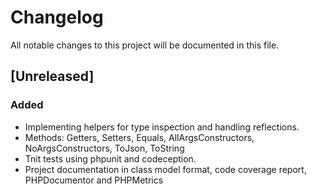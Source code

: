 # Changelog

All notable changes to this project will be documented in this file.

## [Unreleased]

### Added

- Implementing helpers for type inspection and handling reflections.
- Methods: Getters, Setters, Equals, AllArgsConstructors, NoArgsConstructors, ToJson, ToString
- Tnit tests using phpunit and codeception.
- Project documentation in class model format, code coverage report, PHPDocumentor and PHPMetrics